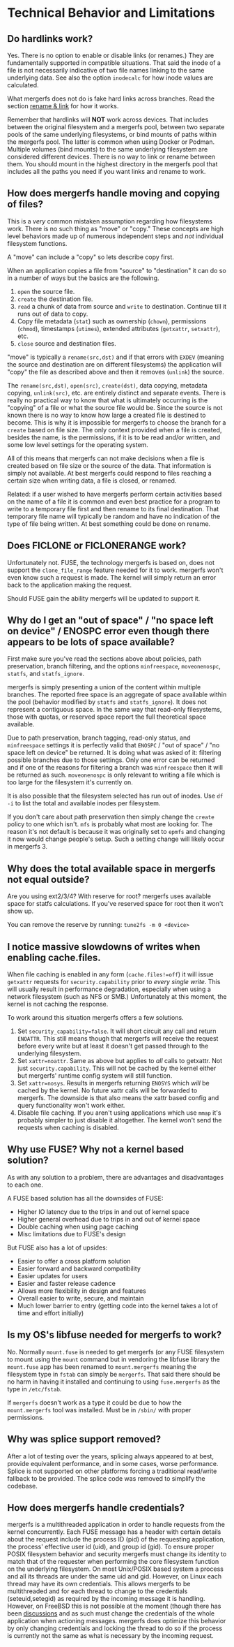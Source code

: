 # Technical Behavior and Limitations

## Do hardlinks work?

Yes. There is no option to enable or disable links (or renames.) They
are fundamentally supported in compatible situations. That said the
inode of a file is not necessarily indicative of two file names
linking to the same underlying data. See also the option `inodecalc`
for how inode values are calculated.

What mergerfs does not do is fake hard links across branches. Read the
section [rename & link](../config/rename_and_link.md) for how it
works.

Remember that hardlinks will **NOT** work across devices. That
includes between the original filesystem and a mergerfs pool, between
two separate pools of the same underlying filesystems, or bind mounts
of paths within the mergerfs pool. The latter is common when using
Docker or Podman. Multiple volumes (bind mounts) to the same
underlying filesystem are considered different devices. There is no
way to link or rename between them. You should mount in the highest
directory in the mergerfs pool that includes all the paths you need if
you want links and rename to work.


## How does mergerfs handle moving and copying of files?

This is a _very_ common mistaken assumption regarding how filesystems
work. There is no such thing as "move" or "copy." These concepts are
high level behaviors made up of numerous independent steps and _not_
individual filesystem functions.

A "move" can include a "copy" so lets describe copy first.

When an application copies a file from "source" to "destination" it
can do so in a number of ways but the basics are the following.

1. `open` the source file.
2. `create` the destination file.
3. `read` a chunk of data from source and `write` to
   destination. Continue till it runs out of data to copy.
4. Copy file metadata (`stat`) such as ownership (`chown`),
   permissions (`chmod`), timestamps (`utimes`), extended attributes
   (`getxattr`, `setxattr`), etc.
5. `close` source and destination files.

"move" is typically a `rename(src,dst)` and if that errors with
`EXDEV` (meaning the source and destination are on different
filesystems) the application will "copy" the file as described above
and then it removes (`unlink`) the source.

The `rename(src,dst)`, `open(src)`, `create(dst)`, data copying,
metadata copying, `unlink(src)`, etc. are entirely distinct and
separate events. There is really no practical way to know that what is
ultimately occurring is the "copying" of a file or what the source
file would be. Since the source is not known there is no way to know
how large a created file is destined to become. This is why it is
impossible for mergerfs to choose the branch for a `create` based on
file size. The only context provided when a file is created, besides
the name, is the permissions, if it is to be read and/or written, and
some low level settings for the operating system.

All of this means that mergerfs can not make decisions when a file is
created based on file size or the source of the data. That information
is simply not available. At best mergerfs could respond to files
reaching a certain size when writing data, a file is closed, or
renamed.

Related: if a user wished to have mergerfs perform certain activities
based on the name of a file it is common and even best practice for a
program to write to a temporary file first and then rename to its
final destination. That temporary file name will typically be random
and have no indication of the type of file being written. At best
something could be done on rename.


## Does FICLONE or FICLONERANGE work?

Unfortunately not. FUSE, the technology mergerfs is based on, does not
support the `clone_file_range` feature needed for it to work. mergerfs
won't even know such a request is made. The kernel will simply return
an error back to the application making the request.

Should FUSE gain the ability mergerfs will be updated to support it.


## Why do I get an "out of space" / "no space left on device" / ENOSPC error even though there appears to be lots of space available?

First make sure you've read the sections above about policies, path
preservation, branch filtering, and the options `minfreespace`,
`moveonenospc`, `statfs`, and `statfs_ignore`.

mergerfs is simply presenting a union of the content within multiple
branches. The reported free space is an aggregate of space available
within the pool (behavior modified by `statfs` and
`statfs_ignore`). It does not represent a contiguous space. In the
same way that read-only filesystems, those with quotas, or reserved
space report the full theoretical space available.

Due to path preservation, branch tagging, read-only status, and
`minfreespace` settings it is perfectly valid that `ENOSPC` / "out of
space" / "no space left on device" be returned. It is doing what was
asked of it: filtering possible branches due to those settings. Only
one error can be returned and if one of the reasons for filtering a
branch was `minfreespace` then it will be returned as
such. `moveonenospc` is only relevant to writing a file which is too
large for the filesystem it's currently on.

It is also possible that the filesystem selected has run out of
inodes. Use `df -i` to list the total and available inodes per
filesystem.

If you don't care about path preservation then simply change the
`create` policy to one which isn't. `mfs` is probably what most are
looking for. The reason it's not default is because it was originally
set to `epmfs` and changing it now would change people's setup. Such a
setting change will likely occur in mergerfs 3.


## Why does the total available space in mergerfs not equal outside?

Are you using ext2/3/4? With reserve for root? mergerfs uses available
space for statfs calculations. If you've reserved space for root then
it won't show up.

You can remove the reserve by running: `tune2fs -m 0 <device>`


## I notice massive slowdowns of writes when enabling cache.files.

When file caching is enabled in any form (`cache.files!=off`) it will
issue `getxattr` requests for `security.capability` prior to _every
single write_. This will usually result in performance degradation,
especially when using a network filesystem (such as NFS or SMB.)
Unfortunately at this moment, the kernel is not caching the response.

To work around this situation mergerfs offers a few solutions.

1. Set `security_capability=false`. It will short circuit any call and
   return `ENOATTR`. This still means though that mergerfs will
   receive the request before every write but at least it doesn't get
   passed through to the underlying filesystem.
2. Set `xattr=noattr`. Same as above but applies to _all_ calls to
   getxattr. Not just `security.capability`. This will not be cached
   by the kernel either but mergerfs' runtime config system will still
   function.
3. Set `xattr=nosys`. Results in mergerfs returning `ENOSYS` which
   _will_ be cached by the kernel. No future xattr calls will be
   forwarded to mergerfs. The downside is that also means the xattr
   based config and query functionality won't work either.
4. Disable file caching. If you aren't using applications which use
   `mmap` it's probably simpler to just disable it altogether. The
   kernel won't send the requests when caching is disabled.


## Why use FUSE? Why not a kernel based solution?

As with any solution to a problem, there are advantages and
disadvantages to each one.

A FUSE based solution has all the downsides of FUSE:

- Higher IO latency due to the trips in and out of kernel space
- Higher general overhead due to trips in and out of kernel space
- Double caching when using page caching
- Misc limitations due to FUSE's design

But FUSE also has a lot of upsides:

- Easier to offer a cross platform solution
- Easier forward and backward compatibility
- Easier updates for users
- Easier and faster release cadence
- Allows more flexibility in design and features
- Overall easier to write, secure, and maintain
- Much lower barrier to entry (getting code into the kernel takes a
  lot of time and effort initially)


## Is my OS's libfuse needed for mergerfs to work?

No. Normally `mount.fuse` is needed to get mergerfs (or any FUSE
filesystem to mount using the `mount` command but in vendoring the
libfuse library the `mount.fuse` app has been renamed to
`mount.mergerfs` meaning the filesystem type in `fstab` can simply be
`mergerfs`. That said there should be no harm in having it installed
and continuing to using `fuse.mergerfs` as the type in `/etc/fstab`.

If `mergerfs` doesn't work as a type it could be due to how the
`mount.mergerfs` tool was installed. Must be in `/sbin/` with proper
permissions.


## Why was splice support removed?

After a lot of testing over the years, splicing always appeared to
at best, provide equivalent performance, and in some cases, worse
performance. Splice is not supported on other platforms forcing a
traditional read/write fallback to be provided. The splice code was
removed to simplify the codebase.


## How does mergerfs handle credentials?


mergerfs is a multithreaded application in order to handle requests
from the kernel concurrently. Each FUSE message has a header with
certain details about the request include the process ID (pid) of the
requesting application, the process' effective user id (uid), and
group id (gid). To ensure proper POSIX filesystem behavior and
security mergerfs must change its identity to match that of the
requester when performing the core filesystem function on the
underlying filesystem. On most Unix/POSIX based system a process and
all its threads are under the same uid and gid. However, on Linux each
thread may have its own credentials. This allows mergerfs to be
multithreaded and for each thread to change to the credentials
(seteuid,setegid) as required by the incoming message it is
handling. However, on FreeBSD this is not possible at the moment
(though there has been
[discussions](https://wiki.freebsd.org/Per-Thread%20Credentials) and
as such must change the credentials of the whole application when
actioning messages. mergerfs does optimize this behavior by only
changing credentials and locking the thread to do so if the process is
currently not the same as what is necessary by the incoming request.
